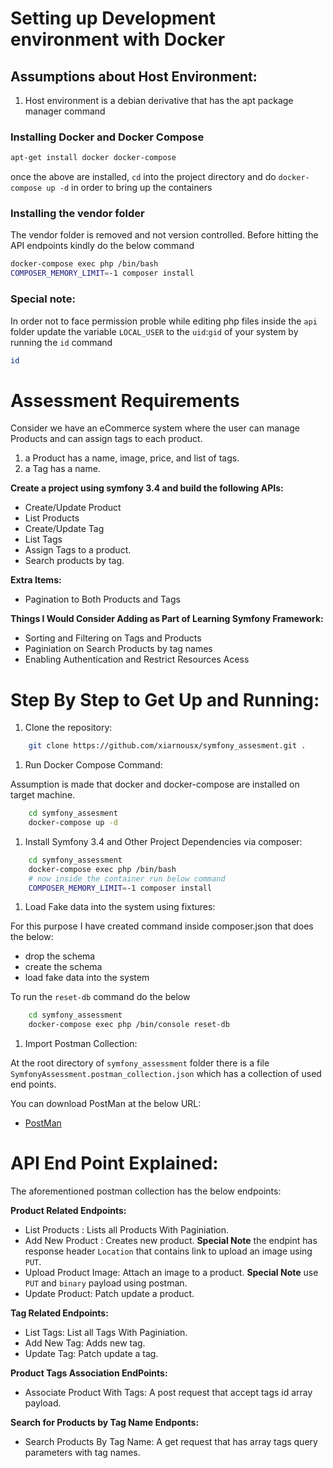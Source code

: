 # Setting up Development environment with Docker

## Assumptions about Host Environment:

1. Host environment is a debian derivative that has the apt package manager command

### Installing Docker and Docker Compose

```bash
apt-get install docker docker-compose
```

once the above are installed, `cd` into the project directory and do `docker-compose up -d` in order to bring up the containers

### Installing the vendor folder

The vendor folder is removed and not version controlled. Before hitting the API endpoints kindly do the below command

```bash
docker-compose exec php /bin/bash
COMPOSER_MEMORY_LIMIT=-1 composer install
```

### Special note:

In order not to face permission proble while editing php files inside the `api` folder update the variable `LOCAL_USER` to the `uid`:`gid` of your system by running the `id` command

```bash
id
```

# Assessment Requirements

Consider we have an eCommerce system where the user can manage Products and can assign tags to each product.

1. a Product has a name, image, price, and list of tags.
1. a Tag has a name.

**Create a project using symfony 3.4 and build the following APIs:**

- Create/Update Product
- List Products
- Create/Update Tag
- List Tags
- Assign Tags to a product.
- Search products by tag.

**Extra Items:**

- Pagination to Both Products and Tags

**Things I Would Consider Adding as Part of Learning Symfony Framework:**

- Sorting and Filtering on Tags and Products
- Paginiation on Search Products by tag names
- Enabling Authentication and Restrict Resources Acess

# Step By Step to Get Up and Running:

1. Clone the repository:

```bash
    git clone https://github.com/xiarnousx/symfony_assesment.git .
```

1. Run Docker Compose Command:

Assumption is made that docker and docker-compose are installed on target machine.

```bash
    cd symfony_assesment
    docker-compose up -d
```

1. Install Symfony 3.4 and Other Project Dependencies via composer:

```bash
    cd symfony_assessment
    docker-compose exec php /bin/bash
    # now inside the container run below command
    COMPOSER_MEMORY_LIMIT=-1 composer install
```

1. Load Fake data into the system using fixtures:

For this purpose I have created command inside composer.json that does the below:

- drop the schema
- create the schema
- load fake data into the system

To run the `reset-db` command do the below

```bash
    cd symfony_assessment
    docker-compose exec php /bin/console reset-db
```

1. Import Postman Collection:

At the root directory of `symfony_assessment` folder there is a file `SymfonyAssessment.postman_collection.json` which has a collection of used end points.

You can download PostMan at the below URL:

- [PostMan](https://www.postman.com/)

# API End Point Explained:

The aforementioned postman collection has the below endpoints:

**Product Related Endpoints:**

- List Products : Lists all Products With Paginiation.
- Add New Product : Creates new product. **Special Note** the endpint has response header `Location` that contains link to upload an image using `PUT`.
- Upload Product Image: Attach an image to a product. **Special Note** use `PUT` and `binary` payload using postman.
- Update Product: Patch update a product.

**Tag Related Endpoints:**

- List Tags: List all Tags With Paginiation.
- Add New Tag: Adds new tag.
- Update Tag: Patch update a tag.

**Product Tags Association EndPoints:**

- Associate Product With Tags: A post request that accept tags id array payload.

**Search for Products by Tag Name Endponts:**

- Search Products By Tag Name: A get request that has array tags query parameters with tag names.
